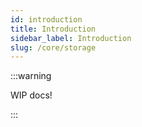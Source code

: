 ```yaml
---
id: introduction
title: Introduction
sidebar_label: Introduction
slug: /core/storage
---
```


:::warning

WIP docs!

:::
